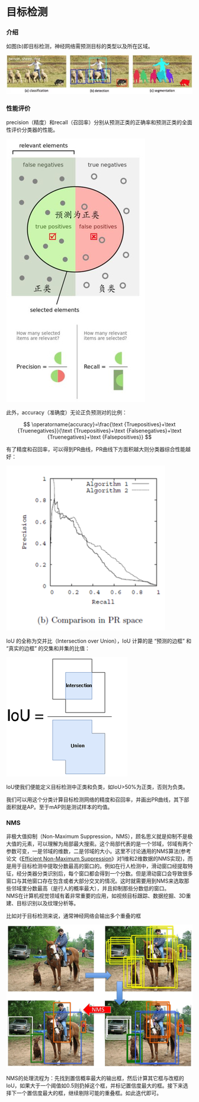 # 目标检测

### 介绍

如图\(b\)即目标检测，神经网络需预测目标的类型以及所在区域。

![](../../.gitbook/assets/image%20%2843%29.png)

### 性能评价

precision（精度）和recall（召回率）分别从预测正类的正确率和预测正类的全面性评价分类器的性能。

![](../../.gitbook/assets/image%20%2851%29.png)

此外，accuracy（准确度）无论正负预测对的比例：

$$
\operatorname{accuracy}=\frac{\text {Truepositives}+\text {Truenegatives}}{\text {Truepositives}+\text {Falsenegatives}+\text {Truenegatives}+\text {Falsepositives}}
$$

有了精度和召回率，可以得到PR曲线，PR曲线下方面积越大则分类器综合性能越好：

![](../../.gitbook/assets/image%20%286%29.png)

IoU 的全称为交并比（Intersection over Union），IoU 计算的是 “预测的边框” 和 “真实的边框” 的交集和并集的比值：

![](../../.gitbook/assets/image%20%2858%29.png)

IoU使我们便能定义目标检测中正类和负类，如IoU&gt;50%为正类，否则为负类。

我们可以用这个分类计算目标检测网络的精度和召回率，并画出PR曲线，其下部面积就是AP。至于mAP则是测试样本的均值。

### NMS

 非极大值抑制（Non-Maximum Suppression，NMS），顾名思义就是抑制不是极大值的元素，可以理解为局部最大搜索。这个局部代表的是一个邻域，邻域有两个参数可变，一是邻域的维数，二是邻域的大小。这里不讨论通用的NMS算法\(参考论文《[Efficient Non-Maximum Suppression](https://pdfs.semanticscholar.org/52ca/4ed04d1d9dba3e6ae30717898276735e0b79.pdf)》对1维和2维数据的NMS实现\)，而是用于目标检测中提取分数最高的窗口的。例如在行人检测中，滑动窗口经提取特征，经分类器分类识别后，每个窗口都会得到一个分数。但是滑动窗口会导致很多窗口与其他窗口存在包含或者大部分交叉的情况。这时就需要用到NMS来选取那些邻域里分数最高（是行人的概率最大），并且抑制那些分数低的窗口。  
NMS在计算机视觉领域有着非常重要的应用，如视频目标跟踪、数据挖掘、3D重建、目标识别以及纹理分析等。

比如对于目标检测来说，通常神经网络会输出多个重叠的框  


![](../../.gitbook/assets/image%20%2865%29.png)

NMS的处理流程为：先找到置信概率最大的输出框，然后计算其它框与改框的IoU，如果大于一个阈值如0.5则扔掉这个框，并标记置信度最大的框。接下来选择下一个置信度最大的框，继续剔除可能的重叠框。如此迭代即可。

